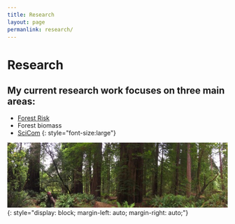 ```yaml
---
title: Research
layout: page
permanlink: research/
---
```



# Research

## My current research work focuses on three main areas: 

* [Forest Risk](/research/forest-risk/) 
* Forest biomass 
* [SciCom](/research/scicom)
{: style="font-size:large"}

![](/assets/images/Crater-Lake-RedWoods-228.jpg){: style="display: block;     margin-left: auto;     margin-right: auto;"}